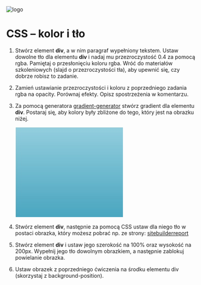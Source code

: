 <img alt="logo" src="http://coderslab.pl/svg/logo-coderslab.svg" width="400">

# CSS &ndash; kolor i tło

1. Stwórz element **div**, a w nim paragraf wypełniony tekstem. Ustaw dowolne tło dla elementu **div** i nadaj mu przezroczystość 0.4 za pomocą rgba. Pamiętaj o przesłonięciu koloru rgba. Wróć do materiałów szkoleniowych (slajd o przezroczystości tła), aby upewnić się, czy dobrze robisz to zadanie.

2. Zamień ustawianie przezroczystości i koloru z poprzedniego zadania rgba na opacity. Porównaj efekty.
Opisz spostrzeżenia w komentarzu.

3. Za pomocą generatora [gradient-generator](http://www.cssmatic.com/gradient-generator) stwórz gradient dla  elementu **div**. Postaraj się, aby kolory były zbliżone do tego, który jest na obrazku niżej.

	![Przykładowy gradient](images/gradient.jpg)

4. Stwórz element **div**, następnie za pomocą CSS ustaw dla niego tło w postaci obrazka, który
możesz pobrać np. ze strony: [sitebuilderreport](http://www.sitebuilderreport.com/stock-up)

5. Stwórz element **div** i ustaw jego szerokość na 100% oraz wysokość na 200px. Wypełnij jego tło dowolnym obrazkiem, a następnie zablokuj powielanie obrazka.

6. Ustaw obrazek z poprzedniego ćwiczenia na środku elementu div (skorzystaj z background-position).
